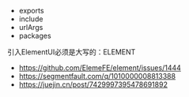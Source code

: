 - exports 
- include
- urlArgs
- packages



引入ElementUI必须是大写的：ELEMENT

- https://github.com/ElemeFE/element/issues/1444
- https://segmentfault.com/q/1010000008813388
- https://juejin.cn/post/7429997395478691892